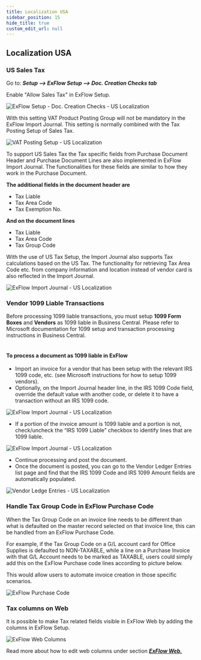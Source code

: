 ```yaml
---
title: Localization USA
sidebar_position: 15
hide_title: true
custom_edit_url: null
---
```

## Localization USA

### US Sales Tax

Go to: ***Setup \--\> ExFlow Setup \--\> Doc. Creation Checks tab***

Enable "Allow Sales Tax" in ExFlow Setup.

![ExFlow Setup - Doc. Creation Checks - US Localization](@site/static/img/media/exflow-setup-doc-posting-checks-002-ca-us.png)

With this setting VAT Product Posting Group will not be mandatory in the
ExFlow Import Journal. This setting is normally combined with the Tax
Posting Setup of Sales Tax.

![VAT Posting Setup - US Localization](@site/static/img/media/image357.png)

To support US Sales Tax the Tax specific fields from Purchase Document
Header and Purchase Document Lines are also implemented in ExFlow Import
Journal. The functionalities for these fields are similar to how they
work in the Purchase Document.

**The additional fields in the document header are**

- Tax Liable
- Tax Area Code
- Tax Exemption No.

**And on the document lines**

- Tax Liable
- Tax Area Code
- Tax Group Code

With the use of US Tax Setup, the Import Journal also supports Tax
calculations based on the US Tax. The functionality for retrieving Tax
Area Code etc. from company information and location instead of vendor
card is also reflected in the Import Journal.

![ExFlow Import Journal - US Localization](@site/static/img/media/image367.png)

### Vendor 1099 Liable Transactions<br/>
Before processing 1099 liable transactions, you must setup **1099 Form Boxes** and **Vendors** as 1099 liable in Business Central. Please refer to Microsoft documentation for 1099 setup and transaction processing instructions in Business Central.<br/><br/>

#### To process a document as 1099 liable in ExFlow<br/>
* Import an invoice for a vendor that has been setup with the relevant IRS 1099 code, etc. (see Microsoft instructions for how to setup 1099 vendors).
* Optionally, on the Import Journal header line, in the IRS 1099 Code field, override the default value with another code, or delete it to have a transaction without an IRS 1099 code.

![ExFlow Import Journal - US Localization](@site/static/img/media/import-journal-008-us-irs-1099.png)

* If a portion of the invoice amount is 1099 liable and a portion is not, check/uncheck the “IRS 1099 Liable” checkbox to identify lines that are 1099 liable.

![ExFlow Import Journal - US Localization](@site/static/img/media/import-journal-lines-002-us-irs-1099.png)

* Continue processing and post the document. 
* Once the document is posted, you can go to the Vendor Ledger Entries list page and find that the IRS 1099 Code and IRS 1099 Amount fields are automatically populated.

![Vendor Ledge Entries - US Localization](@site/static/img/media/vendor-ledger-entries-001.png)


### Handle Tax Group Code in ExFlow Purchase Code

When the Tax Group Code on an invoice line needs to be different than what is defaulted on the master record selected on that invoice line, this can be handled from an ExFlow Purchase Code. 

For example, if the Tax Group Code on a G/L account card for Office Supplies is defaulted to NON-TAXABLE, while a line on a Purchase Invoice with that G/L Account needs to be marked as TAXABLE, users could simply add this on the ExFlow Purchase code lines according to picture below. 

This would allow users to automate invoice creation in those specific scenarios.

![ExFlow Purchase Code](@site/static/img/media/NA-exflow-purchase-code-card-tax-group-001.png)

### Tax columns on Web

It is possible to make Tax related fields visible in ExFlow Web by adding the columns in ExFlow Setup.

![ExFlow Web Columns](@site/static/img/media/tax-web-columns-001.png)

Read more about how to edit web columns under section [***ExFlow Web.***](https://docs.exflow.cloud/business-central/docs/user-manual/technical/exflow-web#exflow-web)